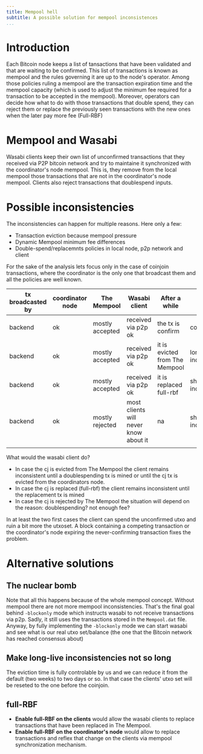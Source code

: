 ```yaml
---
title: Mempool hell
subtitle: A possible solution for mempool inconsistences
...
```


# Introduction

Each Bitcoin node keeps a list of tansactions that have been validated and that are waiting to be confirmed. This list of transactions is known as mempool and the rules governing it are up to the node's operator. Among those policies ruling a mempool are the transaction expiration time and the mempool capacity (which is used to adjust the minimum fee required for a transaction to be accepted in the mempool). Moreover, operators can decide how what to do with those transactions that double spend, they can reject them or replace the previously seen transactions with the new ones when the later pay more fee (Full-RBF) 


# Mempool and Wasabi

Wasabi clients keep their own list of unconfirmed transactions that they received via P2P bitcoin network and try to maintaine it synchronized with the coordinator's node mempool. This is, they remove
from the local mempool those transactions that are not in the coordinator's node mempool. Clients also reject transactions that doublespend inputs.

# Possible inconsistencies

The inconsistencies can happen for multiple reasons. Here only a few:

* Transaction eviction because mempool pressure
* Dynamic Mempool minimum fee differences
* Double-spend/replacemnts policies in local node, p2p network and client

For the sake of the analysis lets focus only in the case of coinjoin transactions, where the coordinator is the only one that broadcast them and all the policies are well known.

| tx broadcasted by | coordinator node | The Mempool     | Wasabi client                         | After a while                  | Result                   |
|-------------------|------------------|-----------------|---------------------------------------|--------------------------------|--------------------------|
| backend           | ok               | mostly accepted | received via p2p ok                   | the tx is confirm              | consistency              |
| backend           | ok               | mostly accepted | received via p2p ok                   | it is evicted from The Mempool | long-live inconsistence  |
| backend           | ok               | mostly accepted | received via p2p ok                   | it is replaced full-rbf        | short-live inconsistence |
| backend           | ok               | mostly rejected | most clients will never know about it | na                             | short-live inconsistency |
|                   |                  |                 |                                       |                                |                          |

What would the wasabi client do?

* In case the cj is evicted from The Mempool the client remains inconsistent until a doublespending tx is mined or until the cj tx is evicted from the coordinators node.
* In case the cj is replaced (full-rbf) the client remains inconsistent until the replacement tx is mined
* In case the cj is rejected by The Mempool the situation will depend on the reason: doublespending? not enough fee? 
  
In at least the two first cases the client can spend the unconfirmed utxo and ruin a bit more the utxoset. A block containing a competing transaction or the coordinator's node expiring the never-confirming transaction fixes the problem.

# Alternative solutions

## The nuclear bomb

Note that all this happens because of the whole mempool concept. Without mempool there are not more mempool inconsistencies. That's the final goal behind `-blockonly` mode which instructs wasabi to not receive transactions via p2p. Sadly, it still uses the transactions stored in the `Mempool.dat` file. Anyway, by fully implementing the `-blockonly` mode we can start wasabi and see what is our real utxo set/balance (the one that the Bitcoin network has reached consensus about)

## Make long-live inconsistencies not so long

The eviction time is fully controlable by us and we can reduce it from the default (two weeks) to two days or so. In that case the clients' utxo set will be reseted to the one before the coinjoin.

## full-RBF

* **Enable full-RBF on the clients** would allow the wasabi clients to replace transactions that have been replaced in The Mempool.
* **Enable full-RBF on the coordinator's node** would allow to replace transactions and reflex that change on the clients via mempool synchronization mechanism.





